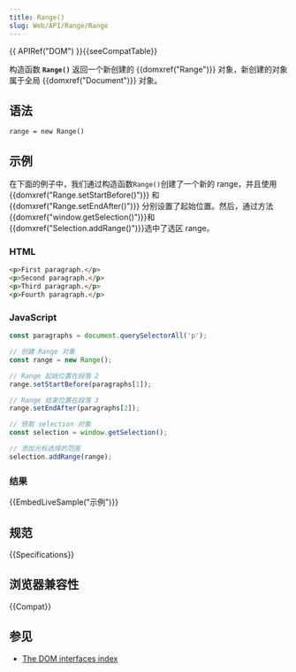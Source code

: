 ```yaml
---
title: Range()
slug: Web/API/Range/Range
---
```


{{ APIRef("DOM") }}{{seeCompatTable}}

构造函数 **`Range()`** 返回一个新创建的 {{domxref("Range")}} 对象，新创建的对象属于全局 {{domxref("Document")}} 对象。

## 语法

```
range = new Range()
```

## 示例

在下面的例子中，我们通过构造函数`Range()`创建了一个新的 range，并且使用{{domxref("Range.setStartBefore()")}} 和{{domxref("Range.setEndAfter()")}} 分别设置了起始位置。然后，通过方法{{domxref("window.getSelection()")}}和{{domxref("Selection.addRange()")}}选中了选区 range。

### HTML

```html
<p>First paragraph.</p>
<p>Second paragraph.</p>
<p>Third paragraph.</p>
<p>Fourth paragraph.</p>
```

### JavaScript

```js
const paragraphs = document.querySelectorAll('p');

// 创建 Range 对象
const range = new Range();

// Range 起始位置在段落 2
range.setStartBefore(paragraphs[1]);

// Range 结束位置在段落 3
range.setEndAfter(paragraphs[2]);

// 获取 selection 对象
const selection = window.getSelection();

// 添加光标选择的范围
selection.addRange(range);
```

### 结果

{{EmbedLiveSample("示例")}}

## 规范

{{Specifications}}

## 浏览器兼容性

{{Compat}}

## 参见

- [The DOM interfaces index](/zh-CN/docs/DOM/DOM_Reference)
